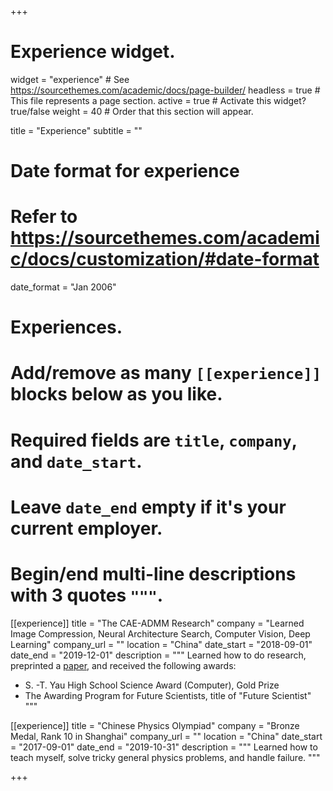 +++
# Experience widget.
widget = "experience"  # See https://sourcethemes.com/academic/docs/page-builder/
headless = true  # This file represents a page section.
active = true  # Activate this widget? true/false
weight = 40  # Order that this section will appear.

title = "Experience"
subtitle = ""

# Date format for experience
#   Refer to https://sourcethemes.com/academic/docs/customization/#date-format
date_format = "Jan 2006"

# Experiences.
#   Add/remove as many `[[experience]]` blocks below as you like.
#   Required fields are `title`, `company`, and `date_start`.
#   Leave `date_end` empty if it's your current employer.
#   Begin/end multi-line descriptions with 3 quotes `"""`.
[[experience]]
  title = "The CAE-ADMM Research"
  company = "Learned Image Compression, Neural Architecture Search, Computer Vision, Deep Learning"
  company_url = ""
  location = "China"
  date_start = "2018-09-01"
  date_end = "2019-12-01"
  description = """
  Learned how to do research, preprinted a [paper](https://arxiv.org/abs/1901.07196), and received the following awards:
  * S. -T. Yau High School Science Award (Computer), Gold Prize
  * The Awarding Program for Future Scientists, title of "Future Scientist"
  """

[[experience]]
  title = "Chinese Physics Olympiad"
  company = "Bronze Medal, Rank 10 in Shanghai"
  company_url = ""
  location = "China"
  date_start = "2017-09-01"
  date_end = "2019-10-31"
  description = """
  Learned how to teach myself, solve tricky general physics problems, and handle failure.
  """

+++
